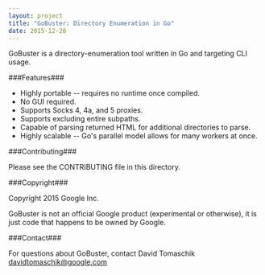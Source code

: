 ```yaml
---
layout: project
title: "GoBuster: Directory Enumeration in Go"
date: 2015-12-28
---
```

GoBuster is a directory-enumeration tool written in Go and targeting CLI usage.

###Features###

* Highly portable -- requires no runtime once compiled.
* No GUI required.
* Supports Socks 4, 4a, and 5 proxies.
* Supports excluding entire subpaths.
* Capable of parsing returned HTML for additional directories to parse.
* Highly scalable -- Go's parallel model allows for many workers at once.

###Contributing###

Please see the CONTRIBUTING file in this directory.

###Copyright###

Copyright 2015 Google Inc.

GoBuster is not an official Google product (experimental or otherwise), it is just code that happens to be owned by Google.

###Contact###

For questions about GoBuster, contact David Tomaschik <davidtomaschik@google.com>
